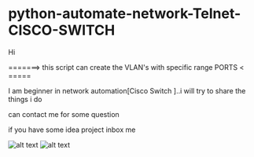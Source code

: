 # python-automate-network-Telnet-CISCO-SWITCH

Hi

=======> this script can create the VLAN's with specific range PORTS < =====


I am beginner in network automation[Cisco Switch ]..i will try to share the things i do 

can contact me for some question 

if you have some idea project inbox me


![alt text](https://github.com/git-mng/python-automate-network-Telnet/blob/main/Schermata%202021-11-05%20alle%2016.23.23.png)
![alt text](https://github.com/git-mng/python-automate-network-Telnet/blob/main/Schermata%202021-11-05%20alle%2016.23.36.png)
